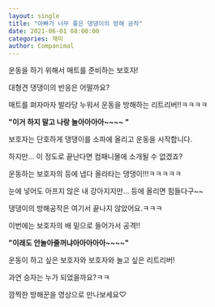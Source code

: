 ```yaml
---
layout: single
title: "아빠가 너무 좋은 댕댕이의 방해 공작"
date: 2021-06-01 08:00:00
categories: 재미
author: Companimal
---
```


운동을 하기 위해서 매트를 준비하는 보호자!

대형견 댕댕이의 반응은 어떨까요?

매트를 펴자마자 발라당 누워서 운동을 방해하는 리트리버!!ㅋㅋㅋㅋ

**"이거 하지 말고 나랑 놀아아아아~~~~ "**

보호자는 단호하게 댕댕이를 소파에 올리고 운동을 시작합니다.

하지만... 이 정도로 끝난다면 컴패니몰에 소개될 수 없겠죠?

운동하는 보호자의 등에 냅다 올라타는 댕댕이!!!ㅋㅋㅋㅋㅋ

눈에 넣어도 아프지 않은 내 강아지지만... 등에 올리면 힘들다구~~

댕댕이의 방해공작은 여기서 끝나지 않았어요.ㅋㅋㅋ

이번에는 보호자의 배 밑으로 들어가서 공격!!

**"이래도 안놀아줄꺼냐아아아아아~~~~"**

운동이 하고 싶은 보호자와 보호자와 놀고 싶은 리트리버!

과연 승자는 누가 되었을까요?ㅋㅋ

깜찍한 방해꾼을 영상으로 만나보세요♡
